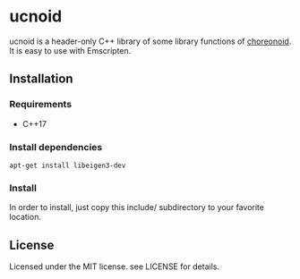 # ucnoid
ucnoid is a header-only C++ library of some library functions of [choreonoid](https://github.com/s-nakaoka/choreonoid).
It is easy to use with Emscripten.
## Installation
### Requirements
* C++17
### Install dependencies
~~~
apt-get install libeigen3-dev
~~~
### Install
In order to install, just copy this include/ subdirectory to your favorite location.
## License
Licensed under the MIT license. see LICENSE for details.
